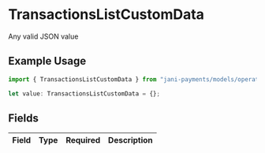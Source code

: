 # TransactionsListCustomData

Any valid JSON value

## Example Usage

```typescript
import { TransactionsListCustomData } from "jani-payments/models/operations";

let value: TransactionsListCustomData = {};
```

## Fields

| Field       | Type        | Required    | Description |
| ----------- | ----------- | ----------- | ----------- |